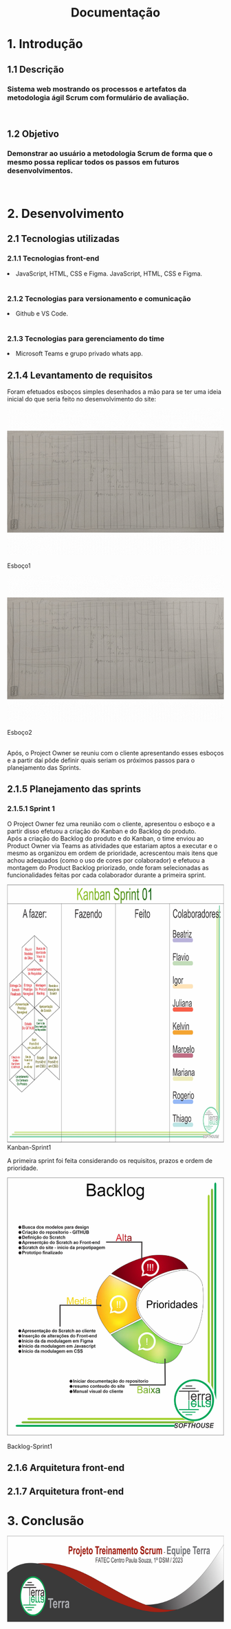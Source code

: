  <h1 align="center">Documentação</h1>
<h1>1. Introdução </h1>


<h2>1.1	Descrição</h2>

<h3 text-align="justify">Sistema web mostrando os processos e artefatos da metodologia ágil Scrum com formulário de avaliação.</h3>
<br>
<h2>1.2	Objetivo</h2>
<h3 text-align="justify">Demonstrar ao usuário a metodologia Scrum de forma que o mesmo possa replicar todos os passos em futuros desenvolvimentos.</h3>
<br>
<h1>2. Desenvolvimento </h1>
<h2>2.1	Tecnologias utilizadas</h2>
<h3>2.1.1	Tecnologias front-end</h3>
<li>JavaScript, HTML, CSS e Figma. JavaScript, HTML, CSS e Figma.</li>
<br>
<h3>2.1.2	Tecnologias para versionamento e comunicação</h3>
<li>Github e VS Code.</li>
<br>
<h3>2.1.3	Tecnologias para gerenciamento do time</h3>
<li>Microsoft Teams e grupo privado whats app.</li>
<h2>2.1.4	Levantamento de requisitos</h2>

Foram efetuados esboços simples desenhados a mão para se ter uma ideia inicial do que seria feito no desenvolvimento do site:

<img src="imagens/wireframe1.gif" width="580" height="340"/><figcaption>Esboço1</figcaption>

<img src="imagens/wireframe2.gif" width="580" height="340"/><figcaption>Esboço2</figcaption>
<br>

Após, o Project Owner se reuniu com o cliente apresentando esses esboços e a partir daí pôde definir quais seriam os próximos passos para o planejamento das Sprints.

<h2>2.1.5	Planejamento das sprints</h2>
<h3>2.1.5.1	Sprint 1</h3>

O Project Owner fez uma reunião com o cliente, apresentou o esboço e a partir disso efetuou a criação do Kanban e do Backlog do produto.
<br>Após a criação do Backlog do produto e do Kanban, o time enviou ao Product Owner via Teams as atividades que estariam aptos a executar e o mesmo as organizou em ordem de prioridade, acrescentou mais itens que achou adequados (como o uso de cores por colaborador) e efetuou a montagem do Product Backlog priorizado, onde foram selecionadas as funcionalidades feitas por cada colaborador durante a primeira sprint.
</p>
    <img src="imagens/kanban.jpg" width="800" height="600"/><figcaption>Kanban-Sprint1</figcaption>
    </p>

A primeira sprint foi feita considerando os requisitos, prazos e ordem de prioridade.
<p>
<img src="imagens/Sprint 01 prioridades.jpg" width="600" height="600"/><figcaption>Backlog-Sprint1</figcaption>
</p>

<h2>2.1.6	Arquitetura front-end</h2>


<h2>2.1.7	Arquitetura front-end</h2>

<h1>3. Conclusão </h1>
<p>
<img src="/imagens/Logo.png" width="690" height="200"/>
<br>
</p>
